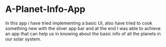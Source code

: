 # A-Planet-Info-App
In this app i have tried implementing a basic UI, also have tried to cook something new with the sliver app bar and at the end I was able to achieve an app that can help us in knowing about the basic info of all the planets in our solar system.
